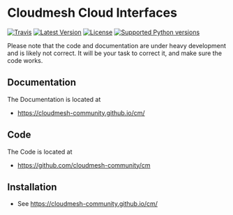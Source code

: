 # Cloudmesh Cloud Interfaces

[![Travis](https://img.shields.io/travis/cloudmesh/cloudmesh-cloud.svg?branch=master)](https://travis-ci.org/cloudmesh/cloudmesn-cloud)
[![Latest Version](https://img.shields.io/pypi/v/cloudmesh-cloud.svg)](https://pypi.python.org/pypi/cloudmesh/cloudmesh-cloud)
[![License](https://img.shields.io/badge/License-Apache%202.0-blue.svg)](https://github.com/cloudmesh/cloudmesh-cloud/blob/master/LICENSE)
[![Supported Python versions](https://img.shields.io/pypi/pyversions/cloudmesh-cloud.svg)](https://pypi.python.org/pypi/cloudmesh/cloudmesh-cloud)

Please note that the code and documentation are under heavy development and is likely not correct. 
It will be your task to correct it, and make sure the code works.

## Documentation

The Documentation is located at 

* <https://cloudmesh-community.github.io/cm/>

## Code

The Code is located at 

* <https://github.com/cloudmesh-community/cm>

## Installation

* See <https://cloudmesh-community.github.io/cm/>

